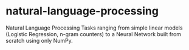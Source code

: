 # natural-language-processing
Natural Language Processing Tasks ranging from simple linear models (Logistic Regression, n-gram counters) to a Neural Network built from scratch using only NumPy.
